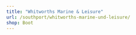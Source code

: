 ```yaml
---
title: "Whitworths Marine & Leisure"
url: /southport/whitworths-marine-und-leisure/
shop: Boot
---
```

